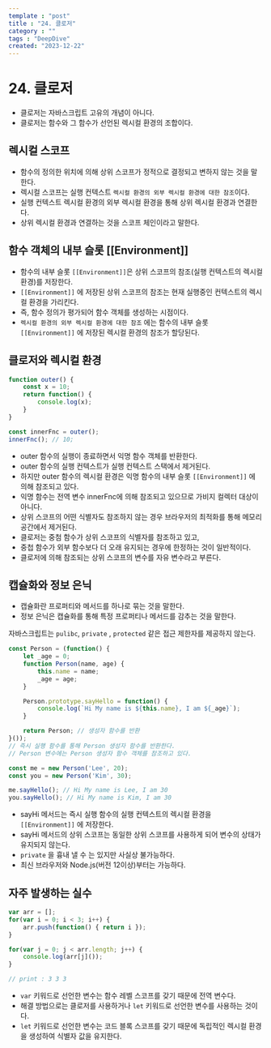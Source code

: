 ```yaml
---
template : "post"
title : "24. 클로저"
category : ""
tags : "DeepDive"
created: "2023-12-22"
---
```


# 24. 클로저

- 클로저는 자바스크립트 고유의 개념이 아니다.
- 클로저는 함수와 그 함수가 선언된 렉시컬 환경의 조합이다.

## 렉시컬 스코프

- 함수의 정의한 위치에  의해 상위 스코프가 정적으로 결정되고 변하지 않는 것을 말한다.
- 렉시컬 스코프는 실행 컨텍스트 `렉시컬 환경의 외부 렉시컬 환경에 대한 참조`이다.
- 실행 컨텍스트 렉시컬 환경의 외부 렉시컬 환경을 통해 상위 렉시컬 환경과 연결한다.
- 상위 렉시컬 환경과 연결하는 것을 스코프 체인이라고 말한다.

## 함수 객체의 내부 슬롯 [[Environment]]

- 함수의 내부 슬롯 `[[Environment]]`은 상위 스코프의 참조(실행 컨텍스트의 렉시컬 환경)를 저장한다.
- `[[Environment]]` 에 저장된 상위 스코프의 참조는 현재 실행중인 컨텍스트의 렉시컬 환경을 가리킨다.
- 즉, 함수 정의가 평가되어 함수 객체를 생성하는 시점이다.
- `렉시컬 환경의 외부 렉시컬 환경에 대한 참조` 에는 함수의 내부 슬롯 `[[Environment]]` 에 저장된 렉시컬 환경의 참조가 할당된다.

## 클로저와 렉시컬 환경


```javascript
function outer() {
	const x = 10;
	return function() {
		console.log(x);
	}
}

const innerFnc = outer();
innerFnc(); // 10;
```

- outer 함수의 실행이 종료하면서 익명 함수 객체를 반환한다.
- outer  함수의 실행 컨텍스트가 실행 컨텍스트 스택에서 제거된다.
- 하지만 outer 함수의 렉시컬 환경은 익명 함수의 내부 슬롯 `[[Environment]]` 에 의해 참조되고 있다.
- 익명 함수는 전역 변수 innerFnc에 의해 참조되고 있으므로 가비지 컬렉터 대상이 아니다.
- 상위 스코프의 어떤 식별자도 참조하지 않는 경우 브라우저의 최적화를 통해 메모리 공간에서 제거된다.
- 클로저는 중첨 함수가 상위 스코프의 식별자를 참조하고 있고,
- 중첩 함수가 외부 함수보다 더 오래 유지되는 경우에 한정하는 것이 일반적이다.
- 클로저에 의해 참조되는 상위 스코프의 변수를 자유 변수라고 부른다.

## 캡슐화와 정보 은닉

- 캡슐화란 프로퍼티와 메서드를 하나로 묶는 것을 말한다.
- 정보 은닉은 캡슐화를 통해 특정 프로퍼티나 메서드를 감추는 것을 말한다.

자바스크립트는 `pulibc`, `private` , `protected` 같은 접근 제한자를 제공하지 않는다.


```javascript
const Person = (function() {
	let _age = 0;
	function Person(name, age) {
		this.name = name;
		_age = age;
	}

	Person.prototype.sayHello = function() {
		console.log(`Hi My name is ${this.name}, I am ${_age}`);
	}

	return Person; // 생성자 함수를 반환
}());
// 즉시 실행 함수를 통해 Person 생성자 함수를 반환한다.
// Person 변수에는 Person 생성자 함수 객체를 참조하고 있다.

const me = new Person('Lee', 20);
const you = new Person('Kim', 30);

me.sayHello(); // Hi My name is Lee, I am 30
you.sayHello(); // Hi My name is Kim, I am 30
```

- sayHi 메서드는 즉시 실행 함수의 실행 컨텍스트의 렉시컬 환경을 `[[Environment]]` 에 저장한다.
- sayHi 메서드의 상위 스코프는 동일한 상위 스코프를 사용하게 되어 변수의 상태가 유지되지 않는다.
- `private` 을 흉내 낼 수 는 있지만 사실상 불가능하다.
- 최신 브라우저와 Node.js(버전 12이상)부터는 가능하다.

## 자주 발생하는 실수


```javascript
var arr = [];
for(var i = 0; i < 3; i++) {
	arr.push(function() { return i });
}

for(var j = 0; j < arr.length; j++) {
	console.log(arr[j]());
}

// print : 3 3 3
```

- `var` 키워드로 선언한 변수는 함수 레벨 스코프를 갖기 때문에 전역 변수다.
- 해결 방법으로는 클로저를 사용하거나 `let` 키워드로 선언한 변수를 사용하는 것이다.
- `let` 키워드로 선언한 변수는 코드 블록 스코프를 갖기 때문에 독립적인 렉시컬 환경을 생성하여 식별자 값을 유지한다.
